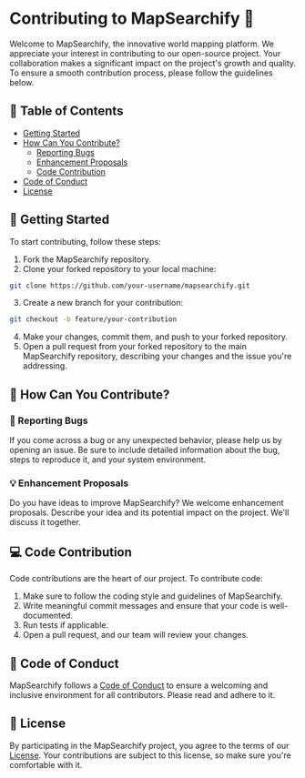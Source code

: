 # Contributing to MapSearchify 🚀

Welcome to MapSearchify, the innovative world mapping platform. We appreciate your interest in contributing to our open-source project. Your collaboration makes a significant impact on the project's growth and quality. To ensure a smooth contribution process, please follow the guidelines below.

## 📖 Table of Contents

- [Getting Started](#-getting-started)
- [How Can You Contribute?](#-how-can-you-contribute)
  - [Reporting Bugs](#-reporting-bugs)
  - [Enhancement Proposals](#-enhancement-proposals)
  - [Code Contribution](#-code-contribution)
- [Code of Conduct](#-code-of-conduct)
- [License](#-license)

## 🚀 Getting Started

To start contributing, follow these steps:

1. Fork the MapSearchify repository.
2. Clone your forked repository to your local machine:

```bash
git clone https://github.com/your-username/mapsearchify.git
```
3. Create a new branch for your contribution:
```bash
git checkout -b feature/your-contribution
```
4. Make your changes, commit them, and push to your forked repository.
5. Open a pull request from your forked repository to the main MapSearchify repository, describing your changes and the issue you're addressing.

## 🤝 How Can You Contribute?

### 🐞 Reporting Bugs

If you come across a bug or any unexpected behavior, please help us by opening an issue. Be sure to include detailed information about the bug, steps to reproduce it, and your system environment.

### 💡 Enhancement Proposals

Do you have ideas to improve MapSearchify? We welcome enhancement proposals. Describe your idea and its potential impact on the project. We'll discuss it together.

## 💻 Code Contribution

Code contributions are the heart of our project. To contribute code:

1. Make sure to follow the coding style and guidelines of MapSearchify.
2. Write meaningful commit messages and ensure that your code is well-documented.
3. Run tests if applicable.
4. Open a pull request, and our team will review your changes.

## 📜 Code of Conduct

MapSearchify follows a [Code of Conduct](CODE_OF_CONDUCT.md) to ensure a welcoming and inclusive environment for all contributors. Please read and adhere to it.

## 📄 License

By participating in the MapSearchify project, you agree to the terms of our [License](LICENSE). Your contributions are subject to this license, so make sure you're comfortable with it.
